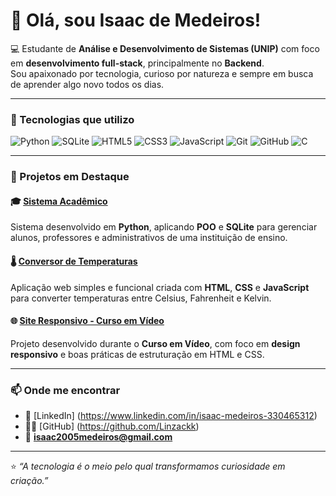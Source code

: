 # 👋 Olá, sou Isaac de Medeiros!

💻 Estudante de **Análise e Desenvolvimento de Sistemas (UNIP)** com foco em **desenvolvimento full-stack**, principalmente no **Backend**.  
Sou apaixonado por tecnologia, curioso por natureza e sempre em busca de aprender algo novo todos os dias.

---

### 🚀 Tecnologias que utilizo
![Python](https://img.shields.io/badge/-Python-3776AB?style=flat&logo=python&logoColor=white)
![SQLite](https://img.shields.io/badge/-SQLite-003B57?style=flat&logo=sqlite&logoColor=white)
![HTML5](https://img.shields.io/badge/-HTML5-E34F26?style=flat&logo=html5&logoColor=white)
![CSS3](https://img.shields.io/badge/-CSS3-1572B6?style=flat&logo=css3&logoColor=white)
![JavaScript](https://img.shields.io/badge/-JavaScript-F7DF1E?style=flat&logo=javascript&logoColor=black)
![Git](https://img.shields.io/badge/-Git-F05032?style=flat&logo=git&logoColor=white)
![GitHub](https://img.shields.io/badge/-GitHub-181717?style=flat&logo=github&logoColor=white)
![C](https://img.shields.io/badge/-C-00599C?style=flat&logo=c&logoColor=white)

---

### 🧩 Projetos em Destaque

#### 🎓 [Sistema Acadêmico](https://github.com/isaacmedeiros/sistema-academico)
Sistema desenvolvido em **Python**, aplicando **POO** e **SQLite** para gerenciar alunos, professores e administrativos de uma instituição de ensino.

#### 🌡️ [Conversor de Temperaturas](https://github.com/isaacmedeiros/conversor-de-temperaturas)
Aplicação web simples e funcional criada com **HTML**, **CSS** e **JavaScript** para converter temperaturas entre Celsius, Fahrenheit e Kelvin.

#### 🌐 [Site Responsivo - Curso em Vídeo](https://github.com/isaacmedeiros/site-responsivo)
Projeto desenvolvido durante o **Curso em Vídeo**, com foco em **design responsivo** e boas práticas de estruturação em HTML e CSS.

---


### 📫 Onde me encontrar
- 💼 [LinkedIn] (https://www.linkedin.com/in/isaac-medeiros-330465312)  
- 🧑‍💻 [GitHub] (https://github.com/Linzackk)  
- 📧 **isaac2005medeiros@gmail.com**

---

⭐ *“A tecnologia é o meio pelo qual transformamos curiosidade em criação.”*
